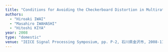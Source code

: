 ```yaml
---
title: "Conditions for Avoiding the Checkerboard Distortion in Multirate System with Finite Word Length Approximation"
authors:
  - "Hiroaki IWAI"
  - "Masahiro IWAHASHI"
  - "Hitoshi KIYA"
year: 2008
type: "domestic"
venue: "IEICE Signal Processing Symposium, pp. P-2, 石川県金沢市, 2008-11-13."
---
```

